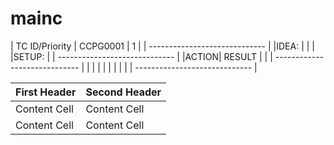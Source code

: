 # mainc

| TC ID/Priority | CCPG0001 | 1 |
| ----------------------------- |
|IDEA:                          |
|                               |
|SETUP:                         |
| ----------------------------- |
|ACTION|      RESULT |          |
| ----------------------------- |
|      |             |          |
|      |             |          |
| ----------------------------- |



| First Header  | Second Header |
| ------------- | ------------- |
| Content Cell  | Content Cell  |
| Content Cell  | Content Cell  |
